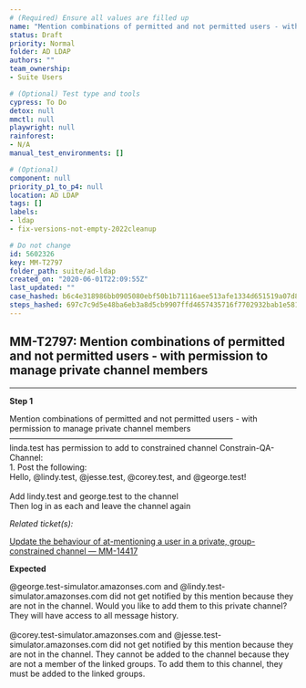```yaml
---
# (Required) Ensure all values are filled up
name: "Mention combinations of permitted and not permitted users - with permission to manage private channel members"
status: Draft
priority: Normal
folder: AD LDAP
authors: ""
team_ownership: 
- Suite Users

# (Optional) Test type and tools
cypress: To Do
detox: null
mmctl: null
playwright: null
rainforest: 
- N/A
manual_test_environments: []

# (Optional)
component: null
priority_p1_to_p4: null
location: AD LDAP
tags: []
labels: 
- ldap
- fix-versions-not-empty-2022cleanup

# Do not change
id: 5602326
key: MM-T2797
folder_path: suite/ad-ldap
created_on: "2020-06-01T22:09:55Z"
last_updated: ""
case_hashed: b6c4e318986bb0905080ebf50b1b71116aee513afe1334d651519a07d8cacd6be491699a9364e0e50a13968ec31f9fc0
steps_hashed: 697c7c9d5e48ba6eb3a8d5cb9907ffd4657435716f7702932bab1e58174e72ebfe782a8afec6deced9a4492a4e38dd20
---
```


## MM-T2797: Mention combinations of permitted and not permitted users - with permission to manage private channel members

---

**Step 1**

Mention combinations of permitted and not permitted users - with permission to manage private channel members\
————————————————————————————\
linda.test has permission to add to constrained channel Constrain-QA-Channel:\
1\. Post the following:\
Hello, @lindy.test, @jesse.test, @corey.test, and @george.test!\
\
Add lindy.test and george.test to the channel\
Then log in as each and leave the channel again

_Related ticket(s):_

[Update the behaviour of at-mentioning a user in a private, group-constrained channel — MM-14417](https://mattermost.atlassian.net/browse/MM-14417)

**Expected**

@george.test-simulator.amazonses.com and @lindy.test-simulator.amazonses.com did not get notified by this mention because they are not in the channel. Would you like to add them to this private channel? They will have access to all message history.\
\
@corey.test-simulator.amazonses.com and @jesse.test-simulator.amazonses.com did not get notified by this mention because they are not in the channel. They cannot be added to the channel because they are not a member of the linked groups. To add them to this channel, they must be added to the linked groups.
